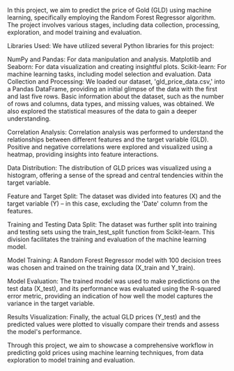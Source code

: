In this project, we aim to predict the price of Gold (GLD) using machine learning, specifically employing the Random Forest Regressor algorithm. The project involves various stages, including data collection, processing, exploration, and model training and evaluation.

Libraries Used:
We have utilized several Python libraries for this project:

NumPy and Pandas: For data manipulation and analysis.
Matplotlib and Seaborn: For data visualization and creating insightful plots.
Scikit-learn: For machine learning tasks, including model selection and evaluation.
Data Collection and Processing:
We loaded our dataset, 'gld_price_data.csv,' into a Pandas DataFrame, providing an initial glimpse of the data with the first and last five rows. Basic information about the dataset, such as the number of rows and columns, data types, and missing values, was obtained. We also explored the statistical measures of the data to gain a deeper understanding.

Correlation Analysis:
Correlation analysis was performed to understand the relationships between different features and the target variable (GLD). Positive and negative correlations were explored and visualized using a heatmap, providing insights into feature interactions.

Data Distribution:
The distribution of GLD prices was visualized using a histogram, offering a sense of the spread and central tendencies within the target variable.

Feature and Target Split:
The dataset was divided into features (X) and the target variable (Y) – in this case, excluding the 'Date' column from the features.

Training and Testing Data Split:
The dataset was further split into training and testing sets using the train_test_split function from Scikit-learn. This division facilitates the training and evaluation of the machine learning model.

Model Training:
A Random Forest Regressor model with 100 decision trees was chosen and trained on the training data (X_train and Y_train).

Model Evaluation:
The trained model was used to make predictions on the test data (X_test), and its performance was evaluated using the R-squared error metric, providing an indication of how well the model captures the variance in the target variable.

Results Visualization:
Finally, the actual GLD prices (Y_test) and the predicted values were plotted to visually compare their trends and assess the model's performance.

Through this project, we aim to showcase a comprehensive workflow in predicting gold prices using machine learning techniques, from data exploration to model training and evaluation.
